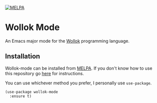 [![MELPA](https://melpa.org/packages/wollok-mode-badge.svg)](https://melpa.org/#/wollok-mode)

# Wollok Mode

An Emacs major mode for the [Wollok](https://wollok.org) programming
language.

## Installation

Wollok-mode can be installed from
[MELPA](https://melpa.org/#/wollok-mode). If you don't know how to use
this repository go [here](https://melpa.org/#/getting-started) for
instructions.

You can use whichever method you prefer, I personally use
`use-package`.

```emacs-lisp
(use-package wollok-mode
  :ensure t)
```
